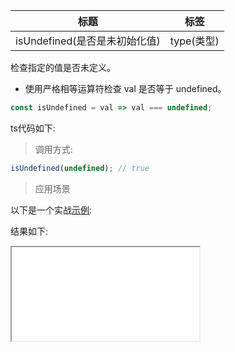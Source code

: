 | 标题                          | 标签       |
| ----------------------------- | ---------- |
| isUndefined(是否是未初始化值) | type(类型) |

检查指定的值是否未定义。

- 使用严格相等运算符检查 val 是否等于 undefined。

```js
const isUndefined = val => val === undefined;
```


ts代码如下:

<div class="code-editor" data-url="codes/javascript/ts/is-undefined.ts" data-language="typescript"></div>

> 调用方式:

```js
isUndefined(undefined); // true
```

> 应用场景

以下是一个实战<a href="codes/javascript/html/is-undefined.html" target="_blank" rel="noopener noreferrer">示例</a>:

<div class="code-editor" data-url="codes/javascript/html/is-undefined.html" data-language="html"></div>

结果如下:

<iframe src="codes/javascript/html/is-undefined.html"></iframe>
